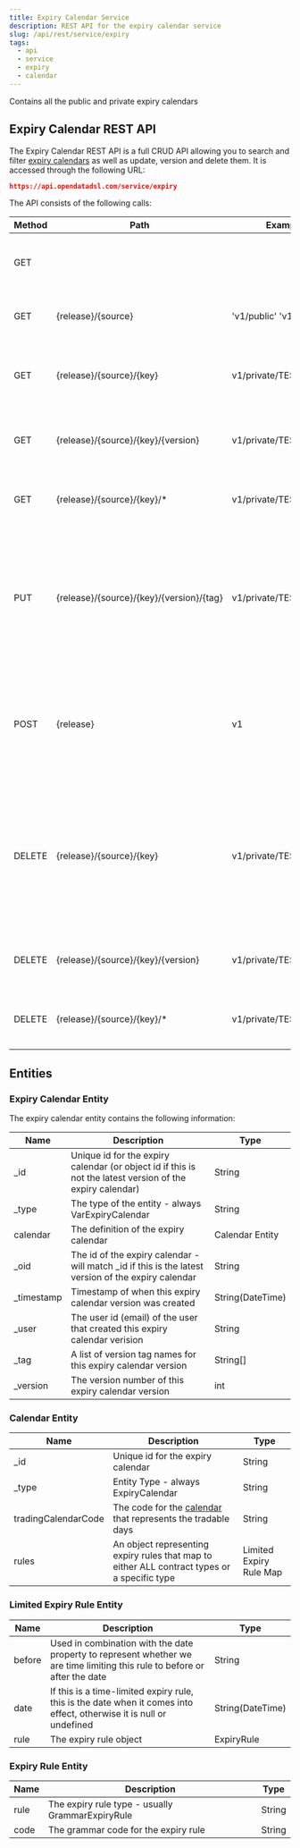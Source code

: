 ```yaml
---
title: Expiry Calendar Service
description: REST API for the expiry calendar service
slug: /api/rest/service/expiry
tags:
  - api
  - service
  - expiry
  - calendar
---
```

Contains all the public and private expiry calendars

## Expiry Calendar REST API

The Expiry Calendar REST API is a full CRUD API allowing you to search and filter [expiry calendars](/docs/odsl/variable/expirycalendar) as well as update, version and delete them. It is accessed through the following URL:
```json
https://api.opendatadsl.com/service/expiry
```
The API consists of the following calls:

|**Method**|**Path**|**Example**|**Description**|
|-|-|-|-|
|GET|||Get the build information for this service|
|GET|{release}/{source}|'v1/public' 'v1/private'|List public or private expiry calendars|
|GET|{release}/{source}/{key}|v1/private/TEST|Retrieve a single expiry calendar using it’s unique id
|GET|{release}/{source}/{key}/{version}|v1/private/TEST/1|Retrieve a version of a single expiry calendar|
|GET|{release}/{source}/{key}/*|v1/private/TEST/*|Get a list of versions for a specific expiry calendar|
|PUT|{release}/{source}/{key}/{version}/{tag}|v1/private/TEST/1/PROD|Tag a version with a name (which can be used instead of the version number when retrieving it)|
|POST|{release}|v1|Create or update an expiry calendar, the expiry calendar is the JSON body of the POST request|
|DELETE|{release}/{source}/{key}|v1/private/TEST|Rollback to the previous version of an expiry calendar, if it is the only version then the expiry calendar will be deleted|
|DELETE|{release}/{source}/{key}/{version}|v1/private/TEST/1|Delete a specific version of an expiry calendar|
|DELETE|{release}/{source}/{key}/*|v1/private/TEST/*|Fully delete an expiry calendar, including all versions|

## Entities

### Expiry Calendar Entity

The expiry calendar entity contains the following information:

|**Name**|**Description**|**Type**|
|-|-|-|
|_id|Unique id for the expiry calendar (or object id if this is not the latest version of the expiry calendar)|String|
|_type|The type of the entity - always VarExpiryCalendar|String|
|calendar|The definition of the expiry calendar|Calendar Entity|
|_oid|The id of the expiry calendar - will match _id if this is the latest version of the expiry calendar|String|
|_timestamp|Timestamp of when this expiry calendar version was created|String(DateTime)|
|_user|The user id (email) of the user that created this expiry calendar verision|String|
|_tag|A list of version tag names for this expiry calendar version|String[]|
|_version|The version number of this expiry calendar version|int|

### Calendar Entity

|**Name**|**Description**|**Type**|
|-|-|-|
|_id|Unique id for the expiry calendar|String|
|_type|Entity Type - always ExpiryCalendar|String|
|tradingCalendarCode|The code for the [calendar](Calendar) that represents the tradable days|String|
|rules|An object representing expiry rules that map to either ALL contract types or a specific type|Limited Expiry Rule Map|

### Limited Expiry Rule Entity

|**Name**|**Description**|**Type**|
|-|-|-|
|before|Used in combination with the date property to represent whether we are time limiting this rule to before or after the date|String|
|date|If this is a time-limited expiry rule, this is the date when it comes into effect, otherwise it is null or undefined|String(DateTime)|
|rule|The expiry rule object|ExpiryRule|

### Expiry Rule Entity

|**Name**|**Description**|**Type**|
|-|-|-|
|rule|The expiry rule type - usually GrammarExpiryRule|String|
|code|The grammar code for the expiry rule|String|
